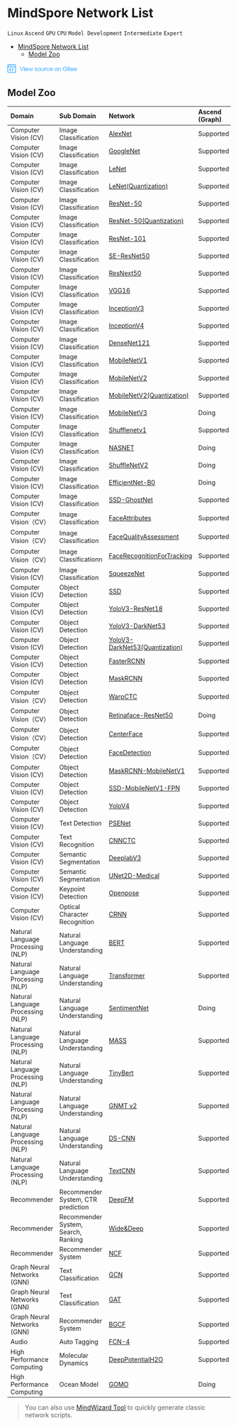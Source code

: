 # MindSpore Network List

`Linux` `Ascend` `GPU` `CPU` `Model Development` `Intermediate` `Expert`

<!-- TOC -->

- [MindSpore Network List](#mindspore-network-list)
    - [Model Zoo](#model-zoo)

<!-- /TOC -->

<a href="https://gitee.com/mindspore/docs/blob/master/docs/note/source_en/network_list_ms.md" target="_blank"><img src="./_static/logo_source.png"></a>

## Model Zoo

|  Domain | Sub Domain    | Network                                   | Ascend (Graph) | Ascend (PyNative) | GPU (Graph) | GPU (PyNative)| CPU (Graph) | CPU (PyNative)
|:------   |:------| :-----------                               |:------   |:------   |:------  |:------  |:----- |:-----
|Computer Vision (CV) | Image Classification  | [AlexNet](https://gitee.com/mindspore/mindspore/blob/master/model_zoo/official/cv/alexnet/src/alexnet.py)          |  Supported |  Supported |  Supported |  Supported | Doing | Doing
| Computer Vision (CV)  | Image Classification  | [GoogleNet](https://gitee.com/mindspore/mindspore/blob/master/model_zoo/official/cv/googlenet/src/googlenet.py)    |  Supported     |  Supported | Supported |  Supported | Doing | Doing
| Computer Vision (CV)  | Image Classification  | [LeNet](https://gitee.com/mindspore/mindspore/blob/master/model_zoo/official/cv/lenet/src/lenet.py)              |  Supported |  Supported |  Supported |  Supported | Supported | Supported
| Computer Vision (CV)  | Image Classification  | [LeNet(Quantization)](https://gitee.com/mindspore/mindspore/blob/master/model_zoo/official/cv/lenet_quant/src/lenet_fusion.py)      |  Supported |  Doing |  Supported |  Doing | Doing | Doing
| Computer Vision (CV)  | Image Classification  | [ResNet-50](https://gitee.com/mindspore/mindspore/blob/master/model_zoo/official/cv/resnet/src/resnet.py)          |  Supported |  Supported |  Supported |  Supported | Doing | Doing
| Computer Vision (CV)  | Image Classification  | [ResNet-50(Quantization)](https://gitee.com/mindspore/mindspore/blob/master/model_zoo/official/cv/resnet50_quant/models/resnet_quant.py)          |  Supported |  Doing |  Doing |  Doing | Doing | Doing
|Computer Vision (CV)  | Image Classification  | [ResNet-101](https://gitee.com/mindspore/mindspore/blob/master/model_zoo/official/cv/resnet/src/resnet.py)       |  Supported |  Supported | Supported |  Supported | Doing | Doing
|Computer Vision (CV)  | Image Classification  | [SE-ResNet50](https://gitee.com/mindspore/mindspore/blob/master/model_zoo/official/cv/resnet/src/resnet.py)      |  Supported | Supported | Doing | Doing | Doing | Doing
|Computer Vision (CV)  | Image Classification  | [ResNext50](https://gitee.com/mindspore/mindspore/blob/master/model_zoo/official/cv/resnext50/src/image_classification.py)     |  Supported |  Supported | Supported |  Supported | Doing | Doing
| Computer Vision (CV)  | Image Classification  | [VGG16](https://gitee.com/mindspore/mindspore/blob/master/model_zoo/official/cv/vgg16/src/vgg.py)                |  Supported |  Supported |  Supported |  Supported | Doing | Doing
| Computer Vision (CV)  | Image Classification  | [InceptionV3](https://gitee.com/mindspore/mindspore/blob/master/model_zoo/official/cv/inceptionv3/src/inception_v3.py)                |  Supported |  Supported |  Doing |  Doing | Doing | Doing
| Computer Vision (CV)  | Image Classification  | [InceptionV4](https://gitee.com/mindspore/mindspore/blob/master/model_zoo/official/cv/inceptionv4/src/inceptionv4.py)                |  Supported |  Doing |  Doing |  Doing | Doing | Doing
| Computer Vision (CV)  | Image Classification  | [DenseNet121](https://gitee.com/mindspore/mindspore/blob/master/model_zoo/official/cv/densenet121/src/network/densenet.py) |  Supported |  Supported |  Doing |  Doing | Doing | Doing
| Computer Vision (CV)  | Image Classification  | [MobileNetV1](https://gitee.com/mindspore/mindspore/blob/master/model_zoo/official/cv/mobilenetv1/src/mobilenet_v1.py)      |  Supported |  Doing |  Doing |  Doing | Doing | Doing
| Computer Vision (CV)  | Image Classification  | [MobileNetV2](https://gitee.com/mindspore/mindspore/blob/master/model_zoo/official/cv/mobilenetv2/src/mobilenetV2.py)      |  Supported |  Supported |  Supported |  Supported | Doing | Doing
| Computer Vision (CV)  | Image Classification  | [MobileNetV2(Quantization)](https://gitee.com/mindspore/mindspore/blob/master/model_zoo/official/cv/mobilenetv2_quant/src/mobilenetV2.py)   |  Supported |  Doing |  Supported |  Doing | Doing | Doing
| Computer Vision (CV)  | Image Classification  | [MobileNetV3](https://gitee.com/mindspore/mindspore/blob/master/model_zoo/official/cv/mobilenetv3/src/mobilenetV3.py)  |  Doing |  Doing |  Supported |  Supported | Doing | Doing
| Computer Vision (CV)  | Image Classification  | [Shufflenetv1](https://gitee.com/mindspore/mindspore/blob/master/model_zoo/official/cv/shufflenetv1/src/shufflenetv1.py)  |  Supported |  Doing |  Doing |  Doing | Doing | Doing
| Computer Vision (CV)  | Image Classification  | [NASNET](https://gitee.com/mindspore/mindspore/blob/master/model_zoo/official/cv/nasnet/src/nasnet_a_mobile.py) |  Doing |  Doing |  Supported |  Supported | Doing | Doing
| Computer Vision (CV)  | Image Classification  | [ShuffleNetV2](https://gitee.com/mindspore/mindspore/blob/master/model_zoo/official/cv/shufflenetv2/src/shufflenetv2.py) |  Doing |  Doing |  Supported |  Supported | Doing | Doing
| Computer Vision (CV)  | Image Classification  | [EfficientNet-B0](https://gitee.com/mindspore/mindspore/blob/master/model_zoo/official/cv/efficientnet/src/efficientnet.py) |  Doing |  Doing |  Supported |  Supported | Doing | Doing
| Computer Vision (CV)  | Image Classification  | [SSD-GhostNet](https://gitee.com/mindspore/mindspore/blob/master/model_zoo/research/cv/ssd_ghostnet/src/ssd_ghostnet.py) |  Supported |  Doing |  Doing |  Doing | Doing | Doing
| Computer Vision（CV） | Image Classification  | [FaceAttributes](https://gitee.com/mindspore/mindspore/blob/master/model_zoo/research/cv/FaceAttribute/src/FaceAttribute/resnet18.py)     |  Supported |  Supported |  Doing |  Doing | Doing | Doing
| Computer Vision（CV） | Image Classification  | [FaceQualityAssessment](https://gitee.com/mindspore/mindspore/blob/master/model_zoo/research/cv/FaceQualityAssessment/src/face_qa.py)     |  Supported |  Supported |  Doing |  Doing | Doing | Doing
| Computer Vision（CV） | Image Classificationn  | [FaceRecognitionForTracking](https://gitee.com/mindspore/mindspore/blob/master/model_zoo/research/cv/FaceRecognitionForTracking/src/reid.py)     |  Supported |  Supported |  Doing |  Doing | Doing | Doing
| Computer Vision (CV)  | Image Classification  | [SqueezeNet](https://gitee.com/mindspore/mindspore/blob/master/model_zoo/official/cv/squeezenet/src/squeezenet.py) |  Supported |  Supported |  Doing |  Doing | Doing | Doing
|Computer Vision (CV)  | Object Detection  | [SSD](https://gitee.com/mindspore/mindspore/blob/master/model_zoo/official/cv/ssd/src/ssd.py)                   |  Supported |  Supported | Supported | Supported | Supported | Supported
| Computer Vision (CV)  | Object Detection  | [YoloV3-ResNet18](https://gitee.com/mindspore/mindspore/blob/master/model_zoo/official/cv/yolov3_resnet18/src/yolov3.py)         |  Supported |  Supported |  Doing |  Doing | Doing | Doing
| Computer Vision (CV)  | Object Detection  | [YoloV3-DarkNet53](https://gitee.com/mindspore/mindspore/blob/master/model_zoo/official/cv/yolov3_darknet53/src/yolo.py)         |  Supported |  Supported |  Supported |  Supported | Doing | Doing
| Computer Vision (CV)  | Object Detection  | [YoloV3-DarkNet53(Quantization)](https://gitee.com/mindspore/mindspore/blob/master/model_zoo/official/cv/yolov3_darknet53_quant/src/darknet.py)  |  Supported |  Doing |  Doing |  Doing | Doing | Doing
| Computer Vision (CV)  | Object Detection  | [FasterRCNN](https://gitee.com/mindspore/mindspore/blob/master/model_zoo/official/cv/faster_rcnn/src/FasterRcnn/faster_rcnn_r50.py)         |  Supported |  Supported |  Doing |  Doing | Doing | Doing
| Computer Vision (CV)  | Object Detection  | [MaskRCNN](https://gitee.com/mindspore/mindspore/blob/master/model_zoo/official/cv/maskrcnn/src/maskrcnn/mask_rcnn_r50.py)         |  Supported |  Supported |  Doing |  Doing | Doing | Doing
| Computer Vision（CV） | Object Detection  | [WarpCTC](https://gitee.com/mindspore/mindspore/blob/master/model_zoo/official/cv/warpctc/src/warpctc.py)                    |  Supported |  Supported |  Supported |  Supported | Doing | Doing
| Computer Vision（CV） | Object Detection  | [Retinaface-ResNet50](https://gitee.com/mindspore/mindspore/blob/master/model_zoo/official/cv/retinaface_resnet50/src/network.py)     |  Doing |  Doing |  Supported |  Supported | Doing | Doing
| Computer Vision（CV） | Object Detection  | [CenterFace](https://gitee.com/mindspore/mindspore/blob/master/model_zoo/official/cv/centerface/src/centerface.py)     |  Supported |  Doing |  Doing |  Doing | Doing | Doing
| Computer Vision（CV） | Object Detection  | [FaceDetection](https://gitee.com/mindspore/mindspore/blob/master/model_zoo/research/cv/FaceDetection/src/FaceDetection/yolov3.py)     |  Supported |  Doing |  Doing |  Doing | Doing | Doing
| Computer Vision (CV)  | Object Detection  | [MaskRCNN-MobileNetV1](https://gitee.com/mindspore/mindspore/blob/master/model_zoo/official/cv/maskrcnn_mobilenetv1/src/maskrcnn_mobilenetv1/mobilenetv1.py)         |  Supported |  Supported |  Doing |  Doing | Doing | Doing
| Computer Vision (CV)  | Object Detection  | [SSD-MobileNetV1-FPN](https://gitee.com/mindspore/mindspore/blob/master/model_zoo/official/cv/ssd/src/mobilenet_v1_fpn.py)         |  Supported |  Doing |  Doing |  Doing | Doing | Doing
| Computer Vision (CV)  | Object Detection  | [YoloV4](https://gitee.com/mindspore/mindspore/blob/master/model_zoo/official/cv/yolov4/src/yolo.py)         |  Supported |  Doing |  Doing |  Doing | Doing | Doing
| Computer Vision (CV) | Text Detection  | [PSENet](https://gitee.com/mindspore/mindspore/blob/master/model_zoo/official/cv/psenet/src/ETSNET/etsnet.py)                |  Supported |  Supported |  Doing |  Doing | Doing | Doing
| Computer Vision (CV) | Text Recognition  | [CNNCTC](https://gitee.com/mindspore/mindspore/blob/master/model_zoo/official/cv/cnnctc/src/cnn_ctc.py)                |  Supported |  Supported |  Doing |  Doing | Doing | Doing
| Computer Vision (CV) | Semantic Segmentation  | [DeeplabV3](https://gitee.com/mindspore/mindspore/blob/master/model_zoo/official/cv/deeplabv3/src/nets/deeplab_v3/deeplab_v3.py)     |  Supported |  Supported |  Doing |  Doing | Doing | Doing
| Computer Vision (CV) | Semantic Segmentation  | [UNet2D-Medical](https://gitee.com/mindspore/mindspore/blob/master/model_zoo/official/cv/unet/src/unet/unet_model.py)                |  Supported |  Supported |  Doing |  Doing | Doing | Doing
| Computer Vision (CV) | Keypoint Detection  | [Openpose](https://gitee.com/mindspore/mindspore/blob/master/model_zoo/official/cv/openpose/src/openposenet.py)                |  Supported |  Doing |  Doing |  Doing | Doing | Doing
| Computer Vision (CV) | Optical Character Recognition  | [CRNN](https://gitee.com/mindspore/mindspore/blob/master/model_zoo/official/cv/crnn/src/crnn.py)                |  Supported |  Doing |  Doing |  Doing | Doing | Doing
| Natural Language Processing (NLP) | Natural Language Understanding  | [BERT](https://gitee.com/mindspore/mindspore/blob/master/model_zoo/official/nlp/bert/src/bert_model.py)        |  Supported |  Supported |  Supported |  Supported | Doing | Doing
| Natural Language Processing (NLP) | Natural Language Understanding  | [Transformer](https://gitee.com/mindspore/mindspore/blob/master/model_zoo/official/nlp/transformer/src/transformer_model.py)   |  Supported |  Supported |  Supported |  Supported | Doing | Doing
| Natural Language Processing (NLP) | Natural Language Understanding  | [SentimentNet](https://gitee.com/mindspore/mindspore/blob/master/model_zoo/official/nlp/lstm/src/lstm.py)      |  Doing |  Doing |  Supported |  Supported | Supported | Supported
| Natural Language Processing (NLP) | Natural Language Understanding  | [MASS](https://gitee.com/mindspore/mindspore/blob/master/model_zoo/official/nlp/mass/src/transformer/transformer_for_train.py)   |  Supported |  Supported |  Supported |  Supported | Doing | Doing
| Natural Language Processing (NLP) | Natural Language Understanding  | [TinyBert](https://gitee.com/mindspore/mindspore/blob/master/model_zoo/official/nlp/tinybert/src/tinybert_model.py)       |  Supported |  Supported |  Supported | Doing | Doing | Doing
| Natural Language Processing (NLP) | Natural Language Understanding  | [GNMT v2](https://gitee.com/mindspore/mindspore/blob/master/model_zoo/official/nlp/gnmt_v2/src/gnmt_model/gnmt.py)        |  Supported |  Doing |  Doing | Doing | Doing | Doing
| Natural Language Processing (NLP) | Natural Language Understanding  | [DS-CNN](https://gitee.com/mindspore/mindspore/blob/master/model_zoo/research/nlp/dscnn/src/ds_cnn.py)                    |  Supported |  Supported |  Doing | Doing | Doing | Doing
| Natural Language Processing (NLP) | Natural Language Understanding  | [TextCNN](https://gitee.com/mindspore/mindspore/blob/master/model_zoo/official/nlp/textcnn/src/textcnn.py)                |  Supported |  Doing |  Doing | Doing | Doing | Doing
| Recommender | Recommender System, CTR prediction  | [DeepFM](https://gitee.com/mindspore/mindspore/blob/master/model_zoo/official/recommend/deepfm/src/deepfm.py)                               |  Supported |  Supported |  Supported | Supported | Supported | Doing
| Recommender | Recommender System, Search, Ranking  | [Wide&Deep](https://gitee.com/mindspore/mindspore/blob/master/model_zoo/official/recommend/wide_and_deep/src/wide_and_deep.py)             |  Supported |  Supported |  Supported | Supported | Doing | Doing
| Recommender | Recommender System  | [NCF](https://gitee.com/mindspore/mindspore/blob/master/model_zoo/official/recommend/ncf/src/ncf.py)             |  Supported |  Doing |  Supported | Doing | Doing | Doing
| Graph Neural Networks (GNN) | Text Classification  | [GCN](https://gitee.com/mindspore/mindspore/blob/master/model_zoo/official/gnn/gcn/src/gcn.py)                                          |  Supported |  Supported |  Doing |  Doing | Doing | Doing
| Graph Neural Networks (GNN) | Text Classification  | [GAT](https://gitee.com/mindspore/mindspore/blob/master/model_zoo/official/gnn/gat/src/gat.py)                                          |  Supported |  Supported |  Doing |  Doing | Doing | Doing
| Graph Neural Networks (GNN) | Recommender System | [BGCF](https://gitee.com/mindspore/mindspore/blob/master/model_zoo/official/gnn/bgcf/src/bgcf.py)                                         |  Supported |  Doing |  Doing |  Doing | Doing | Doing
| Audio | Auto Tagging | [FCN-4](https://gitee.com/mindspore/mindspore/blob/master/model_zoo/research/audio/fcn-4/src/musictagger.py)   |  Supported |  Supported |  Doing |  Doing | Doing | Doing
| High Performance Computing | Molecular Dynamics | [DeepPotentialH2O](https://gitee.com/mindspore/mindspore/blob/master/model_zoo/research/hpc/molecular_dynamics/src/network.py)   |  Supported |  Supported |  Doing |  Doing | Doing | Doing
| High Performance Computing | Ocean Model | [GOMO](https://gitee.com/mindspore/mindspore/blob/master/model_zoo/research/hpc/ocean_model/src/GOMO.py)   |  Doing |  Doing |  Supported |  Supported | Doing | Doing

> You can also use [MindWizard Tool](https://gitee.com/mindspore/mindinsight/tree/master/mindinsight/wizard/) to quickly generate classic network scripts.
